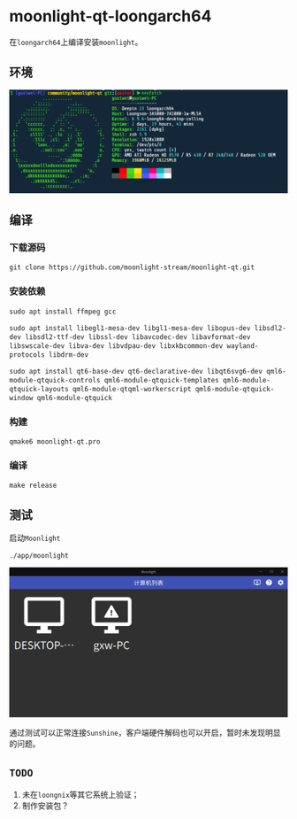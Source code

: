 # moonlight-qt-loongarch64

在`loongarch64`上编译安装`moonlight`。

## 环境

![image-20240927104350194](https://raw.githubusercontent.com/XiWeiGu/typora/main/image-20240927104350194.png)

## 编译

### 下载源码

```shell
git clone https://github.com/moonlight-stream/moonlight-qt.git
```

### 安装依赖

```shell
sudo apt install ffmpeg gcc
```



```shell
sudo apt install libegl1-mesa-dev libgl1-mesa-dev libopus-dev libsdl2-dev libsdl2-ttf-dev libssl-dev libavcodec-dev libavformat-dev libswscale-dev libva-dev libvdpau-dev libxkbcommon-dev wayland-protocols libdrm-dev
```

```shell
sudo apt install qt6-base-dev qt6-declarative-dev libqt6svg6-dev qml6-module-qtquick-controls qml6-module-qtquick-templates qml6-module-qtquick-layouts qml6-module-qtqml-workerscript qml6-module-qtquick-window qml6-module-qtquick
```

### 构建

```shell
qmake6 moonlight-qt.pro
```

### 编译

```shell
make release
```

## 测试

启动`Moonlight`

```shell
./app/moonlight
```

![11](https://raw.githubusercontent.com/XiWeiGu/typora/main/11.png)

通过测试可以正常连接`Sunshine`，客户端硬件解码也可以开启，暂时未发现明显的问题。

## `TODO`

1. 未在`loongnix`等其它系统上验证；
2. 制作安装包？


